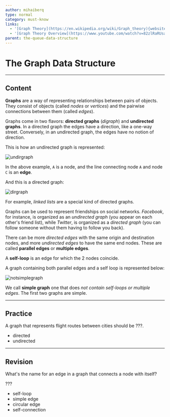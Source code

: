 ```yaml
---
author: mihaiberq
type: normal
category: must-know
links:
  - '[Graph Theory](https://en.wikipedia.org/wiki/Graph_theory){website}'
  - '[Graph Theory Overview](https://www.youtube.com/watch?v=82zlRaRUsaY){video}'
parent: the-queue-data-structure
---
```


# The Graph Data Structure


---

## Content

**Graphs** are a way of representing relationships between pairs of objects. They consist of objects (called *nodes* or *vertices*) and the pairwise connections between them (called *edges*).

Graphs come in two flavors: **directed graphs** (*digraph*) and **undirected graphs**. In a directed graph the edges have a direction, like a one-way street. Conversely, in an undirected graph, the edges have no notion of direction.

This is how an undirected graph is represented:

![undirgraph](https://img.enkipro.com/15e87edfadeb3ae6822621f00aa010b3.png)

In the above example, `A` is a node, and the line connecting node `A` and node `C` is an **edge**.

And this is a directed graph:

![dirgraph](https://img.enkipro.com/da30ca77d85f3844be2b2fdcd47dd3e6.png)

For example, *linked lists* are a special kind of directed graphs.

Graphs can be used to represent friendships on social networks. *Facebook*, for instance, is organized as an *undirected graph* (you appear on each other's friend list), while *Twitter*, is organized as a *directed graph* (you can follow someone without them having to follow you back).

There can be more *directed edges* with the same origin and destination nodes, and more *undirected edges* to have the same end nodes. These are called **parallel edges** or **multiple edges**.

A **self-loop** is an edge for which the 2 nodes coincide.

A graph containing both parallel edges and a self loop is represented below:

![notsimplegraph](https://img.enkipro.com/3dd3887199ec5056505af8bcffa1c533.png)

We call **simple graph** one that does *not contain self-loops or multiple edges*. The first two graphs are simple.


---

## Practice

A graph that represents flight routes between cities should be ???.

- directed
- undirected


---

## Revision

What's the name for an edge in a graph that connects a node with itself?

???

- self-loop
- simple edge
- circular edge
- self-connection
 
